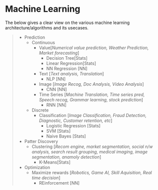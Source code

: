 # Machine Learning

The below gives a clear view on the various machine learning architecture/algorithms and its usecases.

> * Prediction
>     * Continuous
>         * Value[*Numerical value prediction, Weather Prediction, Market forecasting*]
>            * Decision Tree[Stats]
>            * Linear Regression[Stats]
>            * NN Regression [NN]
>         * Text [*Text analysis, Translation*]
>            * NLP [NN]
>         * Image [*Image Recog, Doc Analysis, Video Analysis*]
>            * CNN [NN]
>         * Time Series [*Machine Translation, Time series pred, Speech recog, Grammar learning, stock prediction*]
>            * RNN [NN]
>    * Discrete
>        * Classification [*Image Classification, Fraud Detection, Diagnostic, Customer retention, etc*]
>            * Logistic Regression [Stats]
>            * SVM [Stats]
>            * Naive Bayes [Stats]
> * Patter Discovery
>    * Clustering [*Recom engine, market segmentation, social n/w analysis, search result grouping, medical imaging, image segmentation, anamoly detection*]
>        * K-Means[Stats]
>  * Optimization
>      * Maximize rewards [*Robotics, Game AI, Skill Aquisition, Real time decision*]
>          * REinforcement [NN]
